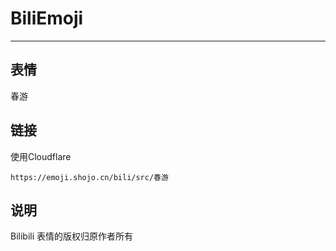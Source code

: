 # BiliEmoji
---
## 表情
春游
## 链接
使用Cloudflare
```
https://emoji.shojo.cn/bili/src/春游
```
## 说明
Bilibili 表情的版权归原作者所有
